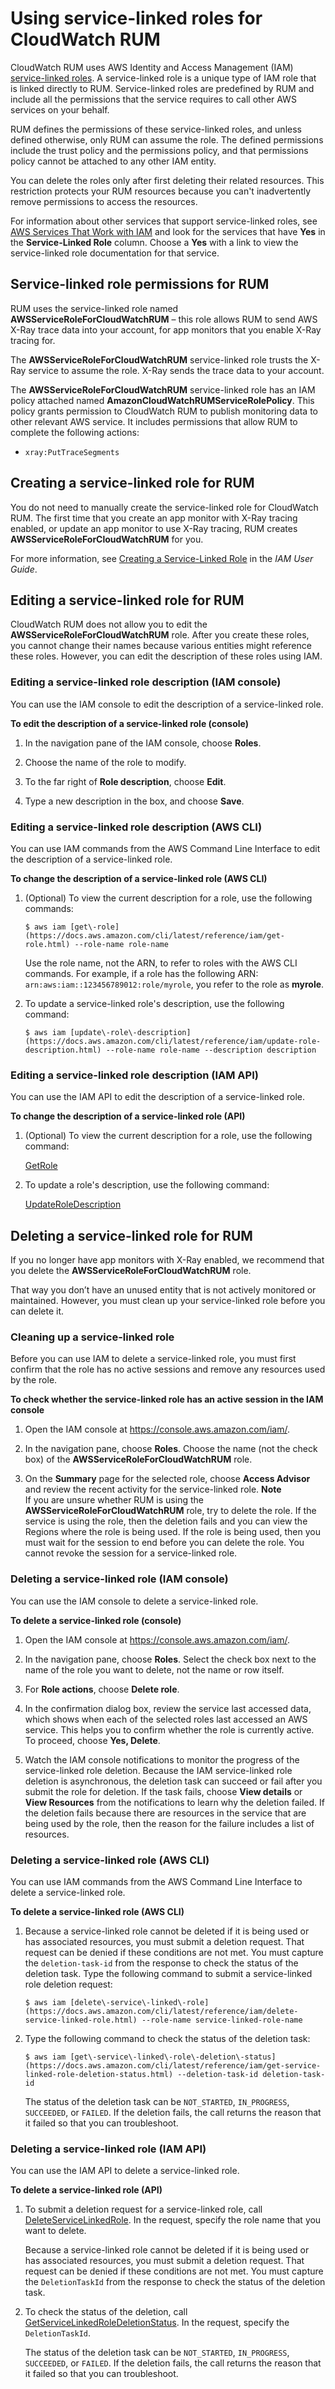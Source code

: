 # Using service\-linked roles for CloudWatch RUM<a name="using-service-linked-roles-RUM"></a>

CloudWatch RUM uses AWS Identity and Access Management \(IAM\)[ service\-linked roles](https://docs.aws.amazon.com/IAM/latest/UserGuide/id_roles_terms-and-concepts.html#iam-term-service-linked-role)\. A service\-linked role is a unique type of IAM role that is linked directly to RUM\. Service\-linked roles are predefined by RUM and include all the permissions that the service requires to call other AWS services on your behalf\. 

RUM defines the permissions of these service\-linked roles, and unless defined otherwise, only RUM can assume the role\. The defined permissions include the trust policy and the permissions policy, and that permissions policy cannot be attached to any other IAM entity\.

You can delete the roles only after first deleting their related resources\. This restriction protects your RUM resources because you can't inadvertently remove permissions to access the resources\.

For information about other services that support service\-linked roles, see [AWS Services That Work with IAM](https://docs.aws.amazon.com/IAM/latest/UserGuide/reference_aws-services-that-work-with-iam.html) and look for the services that have **Yes** in the **Service\-Linked Role** column\. Choose a **Yes** with a link to view the service\-linked role documentation for that service\.

## Service\-linked role permissions for RUM<a name="service-linked-role-permissions-RUM"></a>

RUM uses the service\-linked role named **AWSServiceRoleForCloudWatchRUM** – this role allows RUM to send AWS X\-Ray trace data into your account, for app monitors that you enable X\-Ray tracing for\.

The **AWSServiceRoleForCloudWatchRUM** service\-linked role trusts the X\-Ray service to assume the role\. X\-Ray sends the trace data to your account\.

The **AWSServiceRoleForCloudWatchRUM** service\-linked role has an IAM policy attached named **AmazonCloudWatchRUMServiceRolePolicy**\. This policy grants permission to CloudWatch RUM to publish monitoring data to other relevant AWS service\. It includes permissions that allow RUM to complete the following actions:
+ `xray:PutTraceSegments`

## Creating a service\-linked role for RUM<a name="create-service-linked-role-RUM"></a>

You do not need to manually create the service\-linked role for CloudWatch RUM\. The first time that you create an app monitor with X\-Ray tracing enabled, or update an app monitor to use X\-Ray tracing, RUM creates **AWSServiceRoleForCloudWatchRUM** for you\. 

For more information, see [Creating a Service\-Linked Role](https://docs.aws.amazon.com/IAM/latest/UserGuide/using-service-linked-roles.html#create-service-linked-role) in the *IAM User Guide*\.

## Editing a service\-linked role for RUM<a name="edit-service-linked-role-RUM"></a>

CloudWatch RUM does not allow you to edit the **AWSServiceRoleForCloudWatchRUM** role\. After you create these roles, you cannot change their names because various entities might reference these roles\. However, you can edit the description of these roles using IAM\. 

### Editing a service\-linked role description \(IAM console\)<a name="edit-service-linked-role-iam-console-RUM"></a>

You can use the IAM console to edit the description of a service\-linked role\.

**To edit the description of a service\-linked role \(console\)**

1. In the navigation pane of the IAM console, choose **Roles**\.

1. Choose the name of the role to modify\.

1. To the far right of **Role description**, choose **Edit**\. 

1. Type a new description in the box, and choose **Save**\.

### Editing a service\-linked role description \(AWS CLI\)<a name="edit-service-linked-role-iam-cli-RUM"></a>

You can use IAM commands from the AWS Command Line Interface to edit the description of a service\-linked role\.

**To change the description of a service\-linked role \(AWS CLI\)**

1. \(Optional\) To view the current description for a role, use the following commands:

   ```
   $ aws iam [get\-role](https://docs.aws.amazon.com/cli/latest/reference/iam/get-role.html) --role-name role-name
   ```

   Use the role name, not the ARN, to refer to roles with the AWS CLI commands\. For example, if a role has the following ARN: `arn:aws:iam::123456789012:role/myrole`, you refer to the role as **myrole**\.

1. To update a service\-linked role's description, use the following command:

   ```
   $ aws iam [update\-role\-description](https://docs.aws.amazon.com/cli/latest/reference/iam/update-role-description.html) --role-name role-name --description description
   ```

### Editing a service\-linked role description \(IAM API\)<a name="edit-service-linked-role-iam-api-RUM"></a>

You can use the IAM API to edit the description of a service\-linked role\.

**To change the description of a service\-linked role \(API\)**

1. \(Optional\) To view the current description for a role, use the following command:

   [GetRole](https://docs.aws.amazon.com/IAM/latest/APIReference/API_GetRole.html) 

1. To update a role's description, use the following command: 

   [UpdateRoleDescription](https://docs.aws.amazon.com/IAM/latest/APIReference/API_UpdateRoleDescription.html)

## Deleting a service\-linked role for RUM<a name="delete-service-linked-role-RUM"></a>

If you no longer have app monitors with X\-Ray enabled, we recommend that you delete the **AWSServiceRoleForCloudWatchRUM** role\.

That way you don’t have an unused entity that is not actively monitored or maintained\. However, you must clean up your service\-linked role before you can delete it\.

### Cleaning up a service\-linked role<a name="service-linked-role-review-before-delete"></a>

Before you can use IAM to delete a service\-linked role, you must first confirm that the role has no active sessions and remove any resources used by the role\.

**To check whether the service\-linked role has an active session in the IAM console**

1. Open the IAM console at [https://console\.aws\.amazon\.com/iam/](https://console.aws.amazon.com/iam/)\.

1. In the navigation pane, choose **Roles**\. Choose the name \(not the check box\) of the **AWSServiceRoleForCloudWatchRUM** role\.

1. On the **Summary** page for the selected role, choose **Access Advisor** and review the recent activity for the service\-linked role\.
**Note**  
If you are unsure whether RUM is using the **AWSServiceRoleForCloudWatchRUM** role, try to delete the role\. If the service is using the role, then the deletion fails and you can view the Regions where the role is being used\. If the role is being used, then you must wait for the session to end before you can delete the role\. You cannot revoke the session for a service\-linked role\. 

### Deleting a service\-linked role \(IAM console\)<a name="delete-service-linked-role-iam-console"></a>

You can use the IAM console to delete a service\-linked role\.

**To delete a service\-linked role \(console\)**

1. Open the IAM console at [https://console\.aws\.amazon\.com/iam/](https://console.aws.amazon.com/iam/)\.

1. In the navigation pane, choose **Roles**\. Select the check box next to the name of the role you want to delete, not the name or row itself\. 

1. For **Role actions**, choose **Delete role**\.

1. In the confirmation dialog box, review the service last accessed data, which shows when each of the selected roles last accessed an AWS service\. This helps you to confirm whether the role is currently active\. To proceed, choose **Yes, Delete**\.

1. Watch the IAM console notifications to monitor the progress of the service\-linked role deletion\. Because the IAM service\-linked role deletion is asynchronous, the deletion task can succeed or fail after you submit the role for deletion\. If the task fails, choose **View details** or **View Resources** from the notifications to learn why the deletion failed\. If the deletion fails because there are resources in the service that are being used by the role, then the reason for the failure includes a list of resources\.

### Deleting a service\-linked role \(AWS CLI\)<a name="delete-service-linked-role-iam-cli-RUM"></a>

You can use IAM commands from the AWS Command Line Interface to delete a service\-linked role\.

**To delete a service\-linked role \(AWS CLI\)**

1. Because a service\-linked role cannot be deleted if it is being used or has associated resources, you must submit a deletion request\. That request can be denied if these conditions are not met\. You must capture the `deletion-task-id` from the response to check the status of the deletion task\. Type the following command to submit a service\-linked role deletion request:

   ```
   $ aws iam [delete\-service\-linked\-role](https://docs.aws.amazon.com/cli/latest/reference/iam/delete-service-linked-role.html) --role-name service-linked-role-name
   ```

1. Type the following command to check the status of the deletion task:

   ```
   $ aws iam [get\-service\-linked\-role\-deletion\-status](https://docs.aws.amazon.com/cli/latest/reference/iam/get-service-linked-role-deletion-status.html) --deletion-task-id deletion-task-id
   ```

   The status of the deletion task can be `NOT_STARTED`, `IN_PROGRESS`, `SUCCEEDED`, or `FAILED`\. If the deletion fails, the call returns the reason that it failed so that you can troubleshoot\.

### Deleting a service\-linked role \(IAM API\)<a name="delete-service-linked-role-iam-api-RUM"></a>

You can use the IAM API to delete a service\-linked role\.

**To delete a service\-linked role \(API\)**

1. To submit a deletion request for a service\-linked role, call [DeleteServiceLinkedRole](https://docs.aws.amazon.com/IAM/latest/APIReference/API_DeleteServiceLinkedRole.html)\. In the request, specify the role name that you want to delete\.

   Because a service\-linked role cannot be deleted if it is being used or has associated resources, you must submit a deletion request\. That request can be denied if these conditions are not met\. You must capture the `DeletionTaskId` from the response to check the status of the deletion task\.

1. To check the status of the deletion, call [GetServiceLinkedRoleDeletionStatus](https://docs.aws.amazon.com/IAM/latest/APIReference/API_GetServiceLinkedRoleDeletionStatus.html)\. In the request, specify the `DeletionTaskId`\.

   The status of the deletion task can be `NOT_STARTED`, `IN_PROGRESS`, `SUCCEEDED`, or `FAILED`\. If the deletion fails, the call returns the reason that it failed so that you can troubleshoot\.